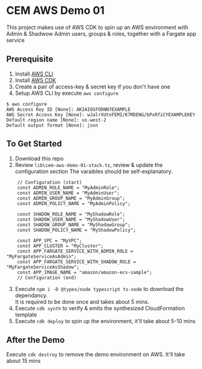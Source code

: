 # CEM AWS Demo 01

This project makes use of AWS CDK to spin up an AWS environment with Admin & Shadwow Admin users, groups & roles, together with a Fargate app service 

## Prerequisite
1. Install [AWS CLI](https://docs.aws.amazon.com/cli/latest/userguide/install-cliv2.html)
2. Install [AWS CDK](https://aws.amazon.com/cdk/)
3. Create a pair of access-key & secret key if you don't have one
4. Setup AWS CLI by execute `aws configure`
```
$ aws configure
AWS Access Key ID [None]: AKIAIOSFODNN7EXAMPLE
AWS Secret Access Key [None]: wJalrXUtnFEMI/K7MDENG/bPxRfiCYEXAMPLEKEY
Default region name [None]: us-west-2
Default output format [None]: json
```


## To Get Started
1. Download this repo
2. Review `lib\cem-aws-demo-01-stack.ts`, review & update the configuration section
   The varaibles should be self-explanatory.
```
    // Configuration (start)
    const ADMIN_ROLE_NAME = "MyAdminRole";
    const ADMIN_USER_NAME = "MyAdminUser";
    const ADMIN_GROUP_NAME = "MyAdminGroup";
    const ADMIN_POLICY_NAME = "MyAdminPolicy";

    const SHADOW_ROLE_NAME = "MyShadowRole";
    const SHADOW_USER_NAME = "MyShadowUser";
    const SHADOW_GROUP_NAME = "MyShadowGroup";
    const SHADOW_POLICY_NAME = "MyShadowPolicy";

    const APP_VPC = "MyVPC";
    const APP_CLUSTER = "MyCluster";
    const APP_FARGATE_SERVICE_WITH_ADMIN_ROLE = "MyFargateServiceAsAdmin";
    const APP_FARGATE_SERVICE_WITH_SHADOW_ROLE = "MyFargateServiceAsShadow";
    const APP_IMAGE_NAME = "amazon/amazon-ecs-sample";
    // Configuration (end)
```
3. Execute `npm i -D @types/node typescript ts-node` to download the dependancy.   
   It is required to be done once and takes about 5 mins.
4. Execute `cdk synth` to verify & emits the synthesized CloudFormation template
5. Execute `cdk deploy` to spin up the environment, it'll take about 5-10 mins

## After the Demo
Execute `cdk destroy` to remove the demo environment on AWS.   It'll take about 15 mins
